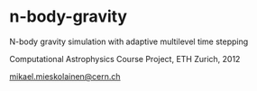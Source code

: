 # n-body-gravity
N-body gravity simulation with adaptive multilevel time stepping

Computational Astrophysics Course Project, ETH Zurich, 2012

mikael.mieskolainen@cern.ch

